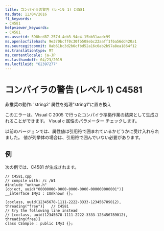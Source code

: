 ```yaml
---
title: コンパイラの警告 (レベル 1) C4581
ms.date: 11/04/2016
f1_keywords:
- C4581
helpviewer_keywords:
- C4581
ms.assetid: 598bcd87-257d-4eb3-94e4-15bb31aadc99
ms.openlocfilehash: 9e370bcff0c30fb508ebc22aaff1f6a56dd420a1
ms.sourcegitcommit: 0ab61bc3d2b6cfbd52a16c6ab2b97a8ea1864f12
ms.translationtype: MT
ms.contentlocale: ja-JP
ms.lasthandoff: 04/23/2019
ms.locfileid: "62397277"
---
```

# <a name="compiler-warning-level-1-c4581"></a>コンパイラの警告 (レベル 1) C4581

非推奨の動作: 'string2' 属性を処理"string1"に置き換え

このエラーは、Visual C 2005 で行ったコンパイラ準拠作業の結果として生成されることができます。 Visual c 属性のパラメーター チェックします。

以前のバージョンでは、属性値は引用符で囲まれているかどうかに受け入れられました。 値が列挙体の場合は、引用符で囲んでいない必要があります。

## <a name="example"></a>例

次の例では、C4581 が生成されます。

```
// C4581.cpp
// compile with: /c /W1
#include "unknwn.h"
[object, uuid("00000000-0000-0000-0000-000000000001")]
__interface IMyI : IUnknown {};

[coclass, uuid(12345678-1111-2222-3333-123456789012), threading("free")]   // C4581
// try the following line instead
// [coclass, uuid(12345678-1111-2222-3333-123456789012), threading(free)]
class CSample : public IMyI {};
```